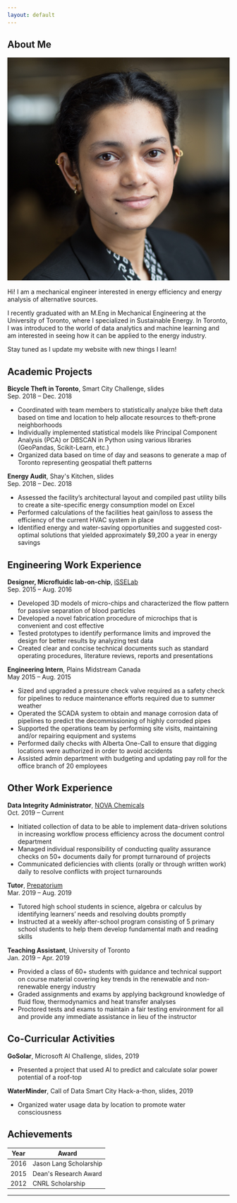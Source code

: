 ```yaml
---
layout: default
---
```


## About Me

<img class="profile-picture" src="HeadShot.jpg">

Hi! I am a mechanical engineer interested in energy efficiency and energy analysis of alternative sources.

I recently graduated with an M.Eng in Mechanical Engineering at the University of Toronto, where I specialized in Sustainable Energy. 
In Toronto, I was introduced to the world of data analytics and machine learning and am interested in seeing how it can be applied to the energy industry. 

Stay tuned as I update my website with new things I learn! 

## Academic Projects

**Bicycle Theft in Toronto**, Smart City Challenge, slides  
Sep. 2018 – Dec. 2018
* Coordinated with team members to statistically analyze bike theft data based on time and location to help allocate resources to theft-prone neighborhoods 
* Individually implemented statistical models like Principal Component Analysis (PCA) or DBSCAN in Python using various libraries (GeoPandas, Scikit-Learn, etc.)
* Organized data based on time of day and seasons to generate a map of Toronto representing geospatial theft patterns  

**Energy Audit**, Shay's Kitchen, slides  
Sep. 2018 – Dec. 2018
* Assessed the facility’s architectural layout and compiled past utility bills to create a site-specific energy consumption model on Excel
* Performed calculations of the facilities heat gain/loss to assess the efficiency of the current HVAC system in place
* Identified energy and water-saving opportunities and suggested cost-optimal solutions that yielded approximately $9,200 a year in energy savings

## Engineering Work Experience 

**Designer, Microfluidic lab-on-chip**, [iSSELab](https://www.isselab.com/research)  
Sep. 2015 – Aug. 2016
* Developed 3D models of micro-chips and characterized the flow pattern for passive separation of blood particles 
* Developed a novel fabrication procedure of microchips that is convenient and cost effective 
* Tested prototypes to identify performance limits and improved the design for better results by analyzing test data
* Created clear and concise technical documents such as standard operating procedures, literature reviews, reports and presentations

**Engineering Intern**, Plains Midstream Canada  
May 2015 – Aug. 2015
* Sized and upgraded a pressure check valve required as a safety check for pipelines to reduce maintenance efforts required due to summer weather 
* Operated the SCADA system to obtain and manage corrosion data of pipelines to predict the decommissioning of highly corroded pipes
* Supported the operations team by performing site visits, maintaining and/or repairing equipment and systems 
* Performed daily checks with Alberta One-Call to ensure that digging locations were authorized in order to avoid accidents 
* Assisted admin department with budgeting and updating pay roll for the office branch of 20 employees

## Other Work Experience

**Data Integrity Administrator**, [NOVA Chemicals](https://www.novachem.com/)  
Oct. 2019 – Current 
* Initiated collection of data to be able to implement data-driven solutions in increasing workflow process efficiency across the document control department 
* Managed individual responsibility of conducting quality assurance checks on 50+ documents daily for prompt turnaround of projects
* Communicated deficiencies with clients (orally or through written work) daily to resolve conflicts with project turnarounds

**Tutor**, [Prepatorium](https://www.prepatorium.com/)  
Mar. 2019 – Aug. 2019
* Tutored high school students in science, algebra or calculus by identifying learners’ needs and resolving doubts promptly  
* Instructed at a weekly after-school program consisting of 5 primary school students to help them develop fundamental math and reading skills

**Teaching Assistant**, University of Toronto  
Jan. 2019 – Apr. 2019
* Provided a class of 60+ students with guidance and technical support on course material covering key trends in the renewable and non-renewable energy industry 
* Graded assignments and exams by applying background knowledge of fluid flow, thermodynamics and heat transfer analyses 
* Proctored tests and exams to maintain a fair testing environment for all and provide any immediate assistance in lieu of the instructor 

## Co-Curricular Activities

**GoSolar**, Microsoft AI Challenge, slides, 2019
* Presented a project that used AI to predict and calculate solar power potential of a roof-top

**WaterMinder**, Call of Data Smart City Hack-a-thon, slides, 2019
* Organized water usage data by location to promote water consciousness

## Achievements 

Year | Award                  
-----|------------------------        
2016 | Jason Lang Scholarship 
2015 | Dean's Research Award  
2012 | CNRL Scholarship


---    


